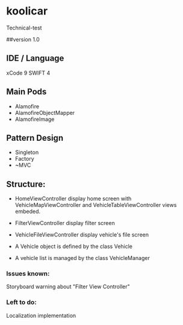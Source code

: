 # koolicar
Technical-test

##version
1.0

## IDE / Language
xCode 9
SWIFT 4

## Main Pods

* Alamofire
* AlamofireObjectMapper
* AlamofireImage

## Pattern Design

* Singleton
* Factory
* ~MVC

## Structure:

* HomeViewController display home screen with VehicleMapViewController and VehicleTableViewController views embeded.
* FilterViewController display filter screen
* VehicleFileViewController display vehicle's file screen

* A Vehicle object is defined by the class Vehicle
* A vehicle list is managed by the class VehicleManager

### Issues known:
Storyboard warning about "Filter View Controller"

### Left to do:
Localization implementation